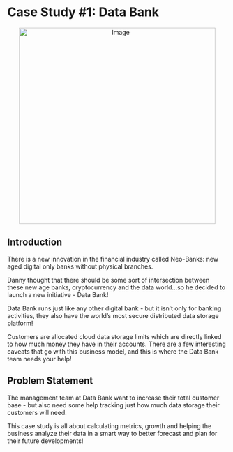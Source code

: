 #  Case Study #1: Data Bank 
<p align="center">
<img src="https://8weeksqlchallenge.com/images/case-study-designs/4.png" alt="Image" width="450" height="450">




## Introduction

There is a new innovation in the financial industry called Neo-Banks: new aged
digital only banks without physical branches.

Danny thought that there should be some sort of intersection between these
new age banks, cryptocurrency and the data world...so he decided to launch a
new initiative - Data Bank!

Data Bank runs just like any other digital bank - but it isn’t only for banking
activities, they also have the world’s most secure distributed data storage
platform!

Customers are allocated cloud data storage limits which are directly linked to
how much money they have in their accounts. There are a few interesting
caveats that go with this business model, and this is where the Data Bank
team needs your help!


## Problem Statement
The management team at Data Bank want to increase their total customer
base - but also need some help tracking just how much data storage their
customers will need. 

This case study is all about calculating metrics, growth and helping the
business analyze their data in a smart way to better forecast and plan for their
future developments!
